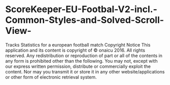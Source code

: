 # ScoreKeeper-EU-Footbal-V2-incl.-Common-Styles-and-Solved-Scroll-View-
Tracks Statistics for a european football match 
Copyright Notice This application and its content is copyright of © onaicu 2016. All rights reserved. Any redistribution or reproduction of part or all of the contents in any form is prohibited other than the following. You may not, except with our express written permission, distribute or commercially exploit the content. Nor may you transmit it or store it in any other website/applications or other form of electronic retrieval system.
